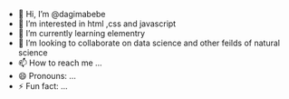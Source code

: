 - 👋 Hi, I’m @dagimabebe
- 👀 I’m interested in html ,css and javascript
- 🌱 I’m currently learning elementry
- 💞️ I’m looking to collaborate on data science and other feilds of natural science
- 📫 How to reach me ...
- 😄 Pronouns: ...
- ⚡ Fun fact: ...

<!---
dagimabebe/dagimabebe is a ✨ special ✨ repository because its `README.md` (this file) appears on your GitHub profile.
You can click the Preview link to take a look at your changes.
--->
